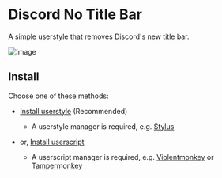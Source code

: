 # Discord No Title Bar

A simple userstyle that removes Discord's new title bar.

![image](https://github.com/user-attachments/assets/864101d4-43f7-48ea-a89f-c22e1f0dbcb4)

## Install

Choose one of these methods:

- [Install userstyle](https://github.com/Coxxs/discord-no-title-bar/raw/refs/heads/main/style.user.styl) (Recommended)
    - A userstyle manager is required, e.g. [Stylus](https://github.com/openstyles/stylus?tab=readme-ov-file#releases)

- or, [Install userscript](https://greasyfork.org/scripts/532904-discord-no-title-bar)
    - A userscript manager is required, e.g. [Violentmonkey](https://violentmonkey.github.io/) or [Tampermonkey](https://www.tampermonkey.net/)
